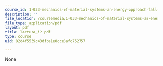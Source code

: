 ```yaml
---
course_id: 1-033-mechanics-of-material-systems-an-energy-approach-fall-2003
description: ''
file_location: /coursemedia/1-033-mechanics-of-material-systems-an-energy-approach-fall-2003/82d4f5539c43dfba1e0cce3afc752757_lecture_i2.pdf
file_type: application/pdf
layout: pdf
title: lecture_i2.pdf
type: course
uid: 82d4f5539c43dfba1e0cce3afc752757

---
```

None